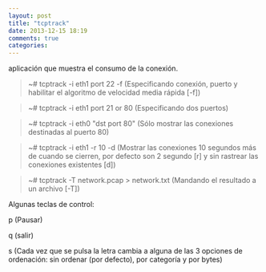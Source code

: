 ```yaml
---
layout: post
title: "tcptrack"
date: 2013-12-15 18:19
comments: true
categories: 
---
```

aplicación que muestra el consumo de la conexión.

>~# tcptrack -i eth1 port 22 -f (Especificando conexión, puerto y habilitar el algoritmo de velocidad media rápida [-f])

>~# tcptrack -i eth1 port 21 or 80 (Especificando dos puertos)

>~# tcptrack -i eth0 "dst port 80" (Sólo mostrar las conexiones destinadas al puerto 80)

>~# tcptrack -i eth1 -r 10 -d (Mostrar las conexiones 10 segundos más de cuando se cierren, por defecto son 2 segundo [r] y sin rastrear las conexiones existentes [d])

>~# tcptrack -T network.pcap > network.txt (Mandando el resultado a un archivo [-T])

Algunas teclas de control:

p (Pausar)

q (salir)

s (Cada vez que se pulsa la letra cambia a alguna de las 3 opciones de ordenación: sin ordenar (por defecto), por categoría y por bytes)

